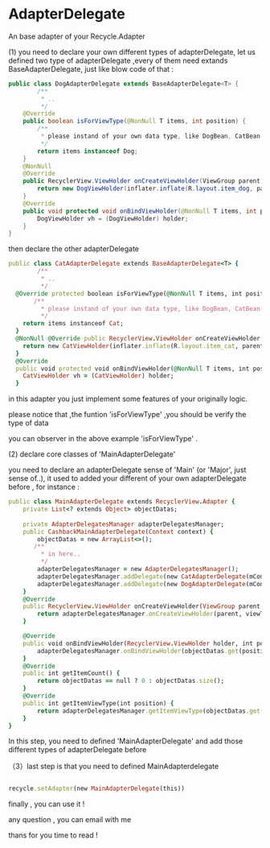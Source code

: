 # AdapterDelegate

An base adapter of your Recycle.Adapter

(1) you need to declare your own different types of adapterDelegate, let us defined two type of adapterDelegate ,every of them need extands BaseAdapterDelegate<T>, just like blow code of that :

```Java
public class DogAdapterDelegate extends BaseAdapterDelegate<T> {
        /**
         * ..
         */
    @Override
    public boolean isForViewType(@NonNull T items, int position) {
        /**
         * please instand of your own data type, like DogBean, CatBean , String , int,.. ig
         */
        return items instanceof Dog;
    }
    @NonNull
    @Override
    public RecyclerView.ViewHolder onCreateViewHolder(ViewGroup parent) {
        return new DogViewHolder(inflater.inflate(R.layout.item_dog, parent, false));
    }
    @Override
    public void protected void onBindViewHolder(@NonNull T items, int position, @NonNull RecyclerView.ViewHolder viewHolder) {
        DogViewHolder vh = (DogViewHolder) holder;      
    }
}

```

then declare the other adapterDelegate 

```ruby
public class CatAdapterDelegate extends BaseAdapterDelegate<T> {
        /**
         * ..
         */
  @Override protected boolean isForViewType(@NonNull T items, int position) {
       /**
         * please instand of your own data type, like DogBean, CatBean , String , int,.. ig
         */
    return items instanceof Cat;
  }
  @NonNull @Override public RecyclerView.ViewHolder onCreateViewHolder(ViewGroup parent) {
    return new CatViewHolder(inflater.inflate(R.layout.item_cat, parent, false));
  }
  @Override     
  public void protected void onBindViewHolder(@NonNull T items, int position, @NonNull RecyclerView.ViewHolder viewHolder) {
    CatViewHolder vh = (CatViewHolder) holder;
  }
```

in this adapter you just implement some features of your originally logic.

please notice that ,the funtion 'isForViewType' ,you should be verify the type of data  

you can observer in the above example  'isForViewType' . 



(2)  declare core classes of 'MainAdapterDelegate'

you need to declare an adapterDelegate sense of 'Main' (or 'Major', just sense of..), it used to added your different of your own adapterDelegate before , for instance :

```ruby
public class MainAdapterDelegate extends RecyclerView.Adapter {
    private List<? extends Object> objectDatas;
   
    private AdapterDelegatesManager adapterDelegatesManager;
    public CashbackMainAdapterDelegate(Context context) { 
        objectDatas = new ArrayList<>();
       /**
         * in here..
         */
        adapterDelegatesManager = new AdapterDelegatesManager();
        adapterDelegatesManager.addDelegate(new CatAdapterDelegate(mContext));
        adapterDelegatesManager.addDelegate(new DogAdapterDelegate(mContext));
    }
    @Override
    public RecyclerView.ViewHolder onCreateViewHolder(ViewGroup parent, int viewType) {
        return adapterDelegatesManager.onCreateViewHolder(parent, viewType);
    }

    @Override
    public void onBindViewHolder(RecyclerView.ViewHolder holder, int position) {
        adapterDelegatesManager.onBindViewHolder(objectDatas.get(position), position, holder);
    }
    @Override
    public int getItemCount() {
        return objectDatas == null ? 0 : objectDatas.size();
    }
    @Override
    public int getItemViewType(int position) {
        return adapterDelegatesManager.getItemViewType(objectDatas.get(position), position);
    }
}

```
In this step, you need to defined 'MainAdapterDelegate'
and add those different types of adapterDelegate before



（3）last step is that you need to defined MainAdapterdelegate 
```ruby

recycle.setAdapter(new MainAdapterDelegate(this))
```
 
 
finally , you can use it !


any question , you can email with me 

thans for you time to read !
